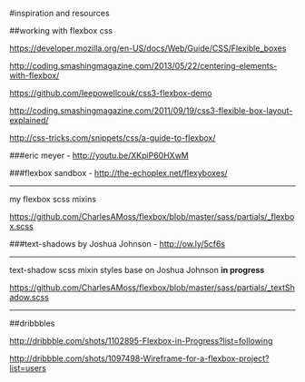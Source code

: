 #inspiration and resources


##working with flexbox css

https://developer.mozilla.org/en-US/docs/Web/Guide/CSS/Flexible_boxes

http://coding.smashingmagazine.com/2013/05/22/centering-elements-with-flexbox/

https://github.com/leepowellcouk/css3-flexbox-demo

http://coding.smashingmagazine.com/2011/09/19/css3-flexible-box-layout-explained/

http://css-tricks.com/snippets/css/a-guide-to-flexbox/


###eric meyer - http://youtu.be/XKpiP60HXwM

###flexbox sandbox - http://the-echoplex.net/flexyboxes/

---

my flexbox scss mixins 

https://github.com/CharlesAMoss/flexbox/blob/master/sass/partials/_flexbox.scss


###text-shadows by Joshua Johnson - http://ow.ly/5cf6s

---

text-shadow scss mixin styles base on Joshua Johnson **in progress**

https://github.com/CharlesAMoss/flexbox/blob/master/sass/partials/_textShadow.scss

* * *

##dribbbles

http://dribbble.com/shots/1102895-Flexbox-in-Progress?list=following

http://dribbble.com/shots/1097498-Wireframe-for-a-flexbox-project?list=users

